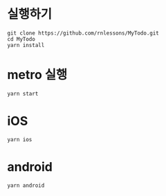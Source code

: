 # 실행하기

```
git clone https://github.com/rnlessons/MyTodo.git
cd MyTodo
yarn install
```

# metro 실행

```
yarn start
```

# iOS

```
yarn ios
```

# android

```
yarn android
```